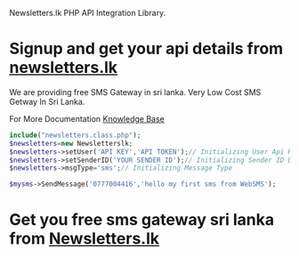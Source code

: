 Newsletters.lk PHP API Integration Library.

<h1>Signup and get your api details from <a href="https://app.newsletters.lk/">newsletters.lk</a></h1>
  
We are providing free SMS Gateway in sri lanka. Very Low Cost SMS Getway In Sri Lanka.

For More Documentation <a href="http://knowledge.newsletters.lk">Knowledge Base</a>

```php
include("newsletters.class.php");
$newsletters=new Newsletterslk;
$newsletters->setUser('API KEY','API TOKEN');// Initializing User Api Key and Api Token
$newsletters->setSenderID('YOUR SENDER ID');// Initializing Sender ID DEFAULT ID Is DEMO_SMS
$newsletters->msgType='sms';// Initializing Message Type

$mysms->SendMessage('0777004416','hello my first sms from WebSMS');

```

<h1>Get you free sms gateway sri lanka from <a href="https://app.newsletters.lk/">Newsletters.lk</a>
